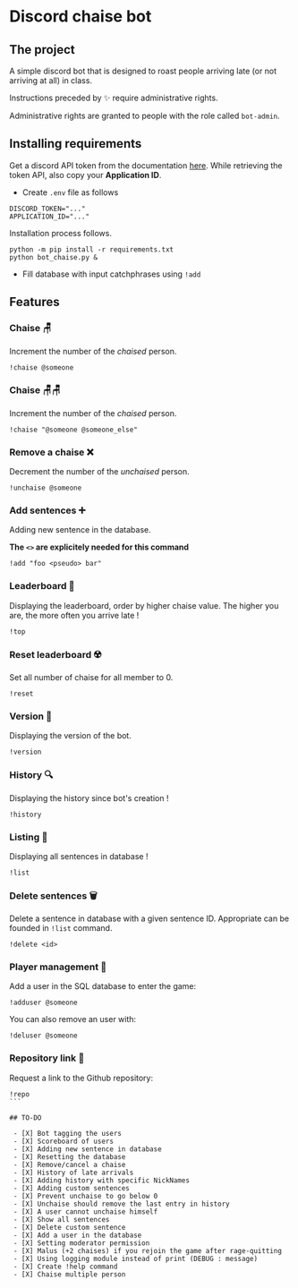 # Discord chaise bot

## The project

A simple discord bot that is designed to roast people arriving late (or not arriving at all) in class.

Instructions preceded by ✨ require administrative rights.

Administrative rights are granted to people with the role called `bot-admin`.

## Installing requirements

Get a discord API token from the documentation [here](https://discordpy.readthedocs.io/en/stable/discord.html).
While retrieving the token API, also copy your **Application ID**.

- Create `.env` file as follows
```env
DISCORD_TOKEN="..."
APPLICATION_ID="..."
```

Installation process follows.

```
python -m pip install -r requirements.txt
python bot_chaise.py &
```

- Fill database with input catchphrases using `!add`


## Features

### Chaise 🪑

Increment the number of the *chaised* person.

```
!chaise @someone
```
### Chaise 🪑🪑

Increment the number of the *chaised* person.

```
!chaise "@someone @someone_else"
```

### Remove a chaise ❌

Decrement the number of the *unchaised* person.

```
!unchaise @someone
```

### Add sentences ➕

Adding new sentence in the database.

**The `<>` are explicitely needed for this command**

```
!add "foo <pseudo> bar"
```

### Leaderboard 🥇

Displaying the leaderboard, order by higher chaise value.
The higher you are, the more often you arrive late !

```
!top
```

### Reset leaderboard ☢️

Set all number of chaise for all member to 0.

```
!reset
```

### Version 🎲

Displaying the version of the bot.

```
!version
```

### History 🔍

Displaying the history since bot's creation !

```
!history
```

### Listing 📖

Displaying all sentences in database !

```
!list
```

### Delete sentences 🗑️

Delete a sentence in database with a given sentence ID.
Appropriate <id> can be founded in `!list` command.

```
!delete <id>
```

### Player management 💁

Add a user in the SQL database to enter the game:

```
!adduser @someone
```

You can also remove an user with:

```
!deluser @someone
```

### Repository link 🔗

Request a link to the Github repository:

````
!repo
```

## TO-DO

 - [X] Bot tagging the users
 - [X] Scoreboard of users
 - [X] Adding new sentence in database
 - [X] Resetting the database
 - [X] Remove/cancel a chaise
 - [X] History of late arrivals 
 - [X] Adding history with specific NickNames
 - [X] Adding custom sentences
 - [X] Prevent unchaise to go below 0
 - [X] Unchaise should remove the last entry in history
 - [X] A user cannot unchaise himself
 - [X] Show all sentences
 - [X] Delete custom sentence
 - [X] Add a user in the database
 - [X] Setting moderator permission 
 - [X] Malus (+2 chaises) if you rejoin the game after rage-quitting
 - [X] Using logging module instead of print (DEBUG : message)
 - [X] Create !help command
 - [X] Chaise multiple person